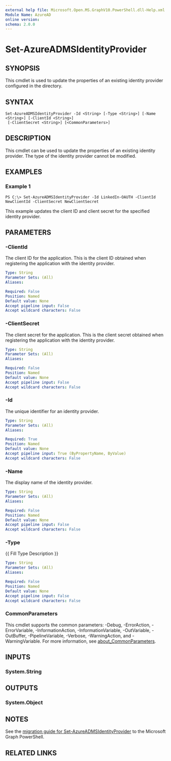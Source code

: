 ```yaml
---
external help file: Microsoft.Open.MS.GraphV10.PowerShell.dll-Help.xml
Module Name: AzureAD
online version:
schema: 2.0.0
---
```


# Set-AzureADMSIdentityProvider

## SYNOPSIS
This cmdlet is used to update the properties of an existing identity provider configured in the directory.

## SYNTAX

```
Set-AzureADMSIdentityProvider -Id <String> [-Type <String>] [-Name <String>] [-ClientId <String>]
 [-ClientSecret <String>] [<CommonParameters>]
```

## DESCRIPTION
This cmdlet can be used to update the properties of an existing identity provider.
The type of the identity provider cannot be modified.

## EXAMPLES

### Example 1
```
PS C:\> Set-AzureADMSIdentityProvider -Id LinkedIn-OAUTH -ClientId NewClientId -ClientSecret NewClientSecret
```

This example updates the client ID and client secret for the specified identity provider.

## PARAMETERS

### -ClientId
The client ID for the application.
This is the client ID obtained when registering the application with the identity provider.

```yaml
Type: String
Parameter Sets: (All)
Aliases:

Required: False
Position: Named
Default value: None
Accept pipeline input: False
Accept wildcard characters: False
```

### -ClientSecret
The client secret for the application.
This is the client secret obtained when registering the application with the identity provider.

```yaml
Type: String
Parameter Sets: (All)
Aliases:

Required: False
Position: Named
Default value: None
Accept pipeline input: False
Accept wildcard characters: False
```

### -Id
The unique identifier for an identity provider.

```yaml
Type: String
Parameter Sets: (All)
Aliases:

Required: True
Position: Named
Default value: None
Accept pipeline input: True (ByPropertyName, ByValue)
Accept wildcard characters: False
```

### -Name
The display name of the identity provider.

```yaml
Type: String
Parameter Sets: (All)
Aliases:

Required: False
Position: Named
Default value: None
Accept pipeline input: False
Accept wildcard characters: False
```

### -Type
{{ Fill Type Description }}

```yaml
Type: String
Parameter Sets: (All)
Aliases:

Required: False
Position: Named
Default value: None
Accept pipeline input: False
Accept wildcard characters: False
```

### CommonParameters
This cmdlet supports the common parameters: -Debug, -ErrorAction, -ErrorVariable, -InformationAction, -InformationVariable, -OutVariable, -OutBuffer, -PipelineVariable, -Verbose, -WarningAction, and -WarningVariable. For more information, see [about_CommonParameters](http://go.microsoft.com/fwlink/?LinkID=113216).

## INPUTS

### System.String
## OUTPUTS

### System.Object

## NOTES

See the [migration guide for Set-AzureADMSIdentityProvider](./migrate/Set-AzureADMSIdentityProvider.md) to the Microsoft Graph PowerShell.

## RELATED LINKS
